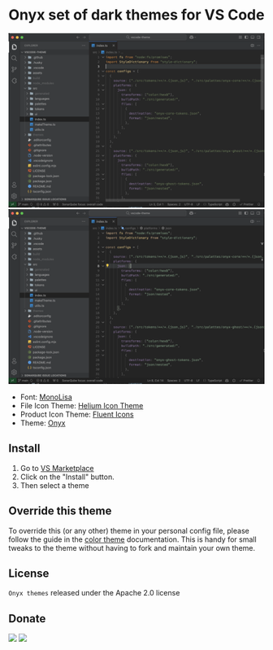# Onyx set of dark themes for VS Code

![Onyx Core](./assets/onyx-core.png)
![Onyx Ghost](./assets/onyx-ghost.png)

- Font: [MonoLisa](https://www.monolisa.dev/)
- File Icon Theme: [Helium Icon Theme](https://marketplace.visualstudio.com/items?itemName=helgardrichard.helium-icon-theme)
- Product Icon Theme: [Fluent Icons](https://marketplace.visualstudio.com/items?itemName=miguelsolorio.fluent-icons)
- Theme: [Onyx](https://github.com/zemd/vscode-theme-zemd)

## Install

1. Go to [VS Marketplace](https://marketplace.visualstudio.com/items?itemName=zemd.zemd-theme-dark)
2. Click on the "Install" button.
3. Then select a theme

## Override this theme

To override this (or any other) theme in your personal config file, please follow the guide in the [color theme](https://code.visualstudio.com/api/extension-guides/color-theme) documentation. This is handy for small tweaks to the theme without having to fork and maintain your own theme.

## License

`Onyx themes` released under the Apache 2.0 license

## Donate

[![](https://img.shields.io/badge/patreon-donate-yellow.svg)](https://www.patreon.com/red_rabbit)
[![](https://img.shields.io/static/v1?label=UNITED24&message=support%20Ukraine&color=blue)](https://u24.gov.ua/)
